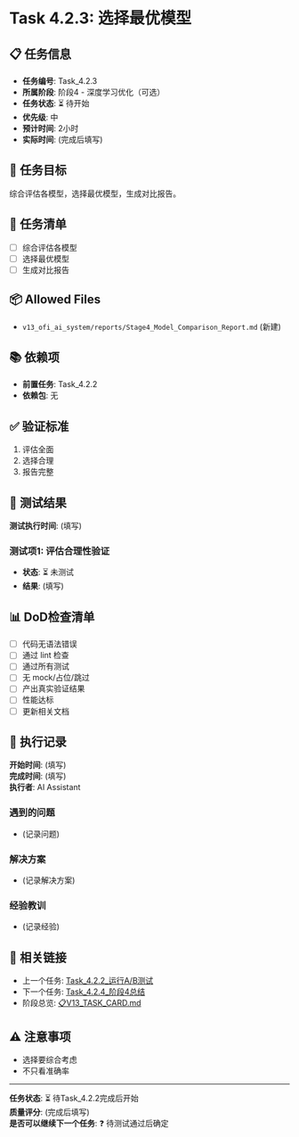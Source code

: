 # Task 4.2.3: 选择最优模型

## 📋 任务信息
- **任务编号**: Task_4.2.3
- **所属阶段**: 阶段4 - 深度学习优化（可选）
- **任务状态**: ⏳ 待开始
- **优先级**: 中
- **预计时间**: 2小时
- **实际时间**: (完成后填写)

## 🎯 任务目标
综合评估各模型，选择最优模型，生成对比报告。

## 📝 任务清单
- [ ] 综合评估各模型
- [ ] 选择最优模型
- [ ] 生成对比报告

## 📦 Allowed Files
- `v13_ofi_ai_system/reports/Stage4_Model_Comparison_Report.md` (新建)

## 📚 依赖项
- **前置任务**: Task_4.2.2
- **依赖包**: 无

## ✅ 验证标准
1. 评估全面
2. 选择合理
3. 报告完整

## 🧪 测试结果
**测试执行时间**: (填写)

### 测试项1: 评估合理性验证
- **状态**: ⏳ 未测试
- **结果**: (填写)

## 📊 DoD检查清单
- [ ] 代码无语法错误
- [ ] 通过 lint 检查
- [ ] 通过所有测试
- [ ] 无 mock/占位/跳过
- [ ] 产出真实验证结果
- [ ] 性能达标
- [ ] 更新相关文档

## 📝 执行记录
**开始时间**: (填写)  
**完成时间**: (填写)  
**执行者**: AI Assistant

### 遇到的问题
- (记录问题)

### 解决方案
- (记录解决方案)

### 经验教训
- (记录经验)

## 🔗 相关链接
- 上一个任务: [Task_4.2.2_运行A/B测试](./Task_4.2.2_运行AB测试.md)
- 下一个任务: [Task_4.2.4_阶段4总结](./Task_4.2.4_阶段4总结.md)
- 阶段总览: [📋V13_TASK_CARD.md](../../📋V13_TASK_CARD.md)

## ⚠️ 注意事项
- 选择要综合考虑
- 不只看准确率

---
**任务状态**: ⏳ 待Task_4.2.2完成后开始  
**质量评分**: (完成后填写)  
**是否可以继续下一个任务**: ❓ 待测试通过后确定

